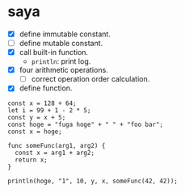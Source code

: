 # saya

* [x] define immutable constant.
* [ ] define mutable constant.
* [x] call built-in function.
  * `println`: print log.
* [x] four arithmetic operations.
  * [ ] correct operation order calculation.
* [x] define function.

```
const x = 128 + 64;
let i = 99 + 1 - 2 * 5;
const y = x + 5;
const hoge = "fuga hoge" + " " + "foo bar";
const x = hoge;

func someFunc(arg1, arg2) {
  const x = arg1 + arg2;
  return x;
}

println(hoge, "1", 10, y, x, someFunc(42, 42));
```
